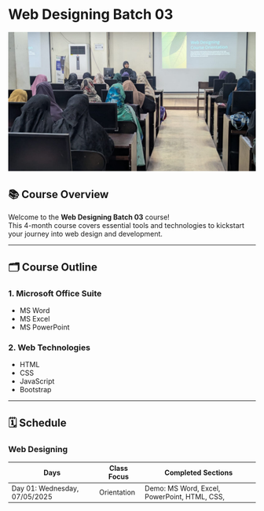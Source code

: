 # Web Designing Batch 03

![Web Designing Course Banner](./fatima.jpeg)

## 📚 Course Overview

Welcome to the **Web Designing Batch 03** course!  
This 4-month course covers essential tools and technologies to kickstart your journey into web design and development.

---

## 🗂 Course Outline

### 1. Microsoft Office Suite
- MS Word  
- MS Excel  
- MS PowerPoint  

### 2. Web Technologies
- HTML  
- CSS  
- JavaScript  
- Bootstrap  

---

## 🗓 Schedule

### Web Designing

| Days                            | Class Focus  | Completed Sections                                       |
|---------------------------------|--------------|-----------------------------------------------------------|
| Day 01: Wednesday, 07/05/2025   | Orientation  | Demo: MS Word, Excel, PowerPoint, HTML, CSS,

